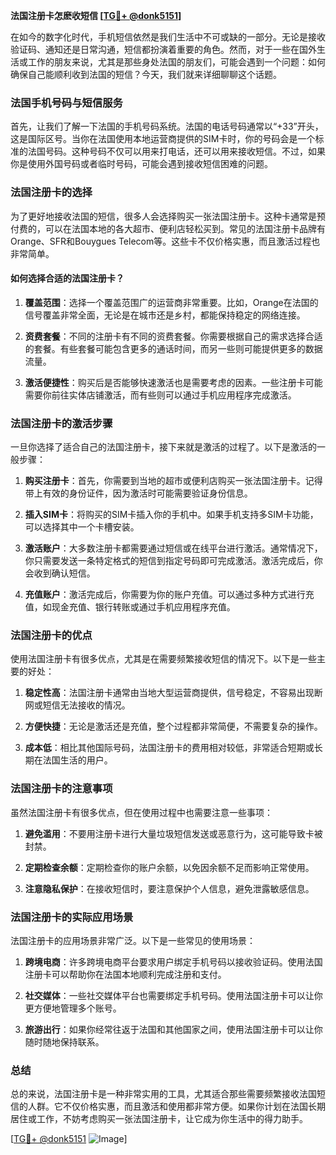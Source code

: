 **法国注册卡怎麽收短信 [[TG💪+ @donk5151](https://t.me/s/donk5151)]**

在如今的数字化时代，手机短信依然是我们生活中不可或缺的一部分。无论是接收验证码、通知还是日常沟通，短信都扮演着重要的角色。然而，对于一些在国外生活或工作的朋友来说，尤其是那些身处法国的朋友们，可能会遇到一个问题：如何确保自己能顺利收到法国的短信？今天，我们就来详细聊聊这个话题。

### 法国手机号码与短信服务

首先，让我们了解一下法国的手机号码系统。法国的电话号码通常以“+33”开头，这是国际区号。当你在法国使用本地运营商提供的SIM卡时，你的号码会是一个标准的法国号码。这种号码不仅可以用来打电话，还可以用来接收短信。不过，如果你是使用外国号码或者临时号码，可能会遇到接收短信困难的问题。

### 法国注册卡的选择

为了更好地接收法国的短信，很多人会选择购买一张法国注册卡。这种卡通常是预付费的，可以在法国本地的各大超市、便利店轻松买到。常见的法国注册卡品牌有Orange、SFR和Bouygues Telecom等。这些卡不仅价格实惠，而且激活过程也非常简单。

#### 如何选择合适的法国注册卡？

1. **覆盖范围**：选择一个覆盖范围广的运营商非常重要。比如，Orange在法国的信号覆盖非常全面，无论是在城市还是乡村，都能保持稳定的网络连接。
   
2. **资费套餐**：不同的注册卡有不同的资费套餐。你需要根据自己的需求选择合适的套餐。有些套餐可能包含更多的通话时间，而另一些则可能提供更多的数据流量。

3. **激活便捷性**：购买后是否能够快速激活也是需要考虑的因素。一些注册卡可能需要你前往实体店铺激活，而有些则可以通过手机应用程序完成激活。

### 法国注册卡的激活步骤

一旦你选择了适合自己的法国注册卡，接下来就是激活的过程了。以下是激活的一般步骤：

1. **购买注册卡**：首先，你需要到当地的超市或便利店购买一张法国注册卡。记得带上有效的身份证件，因为激活时可能需要验证身份信息。

2. **插入SIM卡**：将购买的SIM卡插入你的手机中。如果手机支持多SIM卡功能，可以选择其中一个卡槽安装。

3. **激活账户**：大多数注册卡都需要通过短信或在线平台进行激活。通常情况下，你只需要发送一条特定格式的短信到指定号码即可完成激活。激活完成后，你会收到确认短信。

4. **充值账户**：激活完成后，你需要为你的账户充值。可以通过多种方式进行充值，如现金充值、银行转账或通过手机应用程序充值。

### 法国注册卡的优点

使用法国注册卡有很多优点，尤其是在需要频繁接收短信的情况下。以下是一些主要的好处：

1. **稳定性高**：法国注册卡通常由当地大型运营商提供，信号稳定，不容易出现断网或短信无法接收的情况。

2. **方便快捷**：无论是激活还是充值，整个过程都非常简便，不需要复杂的操作。

3. **成本低**：相比其他国际号码，法国注册卡的费用相对较低，非常适合短期或长期在法国生活的用户。

### 法国注册卡的注意事项

虽然法国注册卡有很多优点，但在使用过程中也需要注意一些事项：

1. **避免滥用**：不要用注册卡进行大量垃圾短信发送或恶意行为，这可能导致卡被封禁。

2. **定期检查余额**：定期检查你的账户余额，以免因余额不足而影响正常使用。

3. **注意隐私保护**：在接收短信时，要注意保护个人信息，避免泄露敏感信息。

### 法国注册卡的实际应用场景

法国注册卡的应用场景非常广泛。以下是一些常见的使用场景：

1. **跨境电商**：许多跨境电商平台要求用户绑定手机号码以接收验证码。使用法国注册卡可以帮助你在法国本地顺利完成注册和支付。

2. **社交媒体**：一些社交媒体平台也需要绑定手机号码。使用法国注册卡可以让你更方便地管理多个账号。

3. **旅游出行**：如果你经常往返于法国和其他国家之间，使用法国注册卡可以让你随时随地保持联系。

### 总结

总的来说，法国注册卡是一种非常实用的工具，尤其适合那些需要频繁接收法国短信的人群。它不仅价格实惠，而且激活和使用都非常方便。如果你计划在法国长期居住或工作，不妨考虑购买一张法国注册卡，让它成为你生活中的得力助手。

[[TG💪+ @donk5151](https://t.me/s/donk5151) ![Image](https://i.postimg.cc/rwNCRYN7/Snipaste-2025-04-30-17-27-05.png)]
